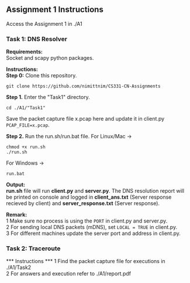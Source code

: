 ## Assignment 1 Instructions
Access the Assignment 1 in ./A1

### Task 1: DNS Resolver
**Requirements:**\
Socket and scapy python packages.

**Instructions:**\
**Step 0:** Clone this repository.
```
git clone https://github.com/nimittnim/CS331-CN-Assignments
```
**Step 1.** Enter the "Task1" directory.

```
cd ./A1/"Task1"
```
Save the packet capture file x.pcap here and update it in client.py `PCAP_FILE=x.pcap`.

**Step 2.** Run the run.sh/run.bat file.
For Linux/Mac ->
```
chmod +x run.sh
./run.sh
```

For Windows ->
```
run.bat
```

**Output:**\
**run.sh** file will run **client.py** and **server.py**. The DNS resolution report will be printed on console and logged in **client_ans.txt** (Server response recieved by client) and **server_response.txt** (Server response).

**Remark:**\
1 Make sure no process is using the `PORT` in client.py and server.py. \
2 For sending local DNS packets (mDNS), set `LOCAL = TRUE` in client.py. \
3 For different machines update the server port and address in client.py.


### Task 2: Traceroute
*** Instructions ***
1 Find the packet capture file for executions in ./A1/Task2 \
2 For answers and execution refer to ./A1/report.pdf

